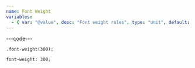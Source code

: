 ```yaml
---
name: Font Weight
variables:
  - { var: "@value", desc: "Font weight rules", type: "unit", default: "@baseFontWeight" }
---
```


---code---

```less
.font-weight(300);
```

```less
font-weight: 300;
```